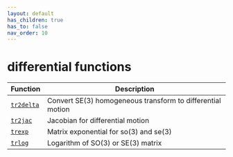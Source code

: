 ```yaml
---
layout: default
has_children: true
has_to: false
nav_order: 10
---
```

# differential functions

| Function | Description|
|---|---|
|[`tr2delta`](tr2delta.html) | Convert SE(3) homogeneous transform to differential motion |
|[`tr2jac`](tr2jac.html) | Jacobian for differential motion |
|[`trexp`](trexp.html) | Matrix exponential for so(3) and se(3) |
|[`trlog`](trlog.html) | Logarithm of SO(3) or SE(3) matrix |
